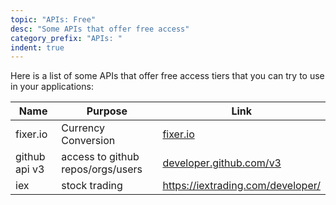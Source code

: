 ```yaml
---
topic: "APIs: Free"
desc: "Some APIs that offer free access"
category_prefix: "APIs: "
indent: true
---
```


Here is a list of some APIs that offer free access tiers that you can try to use in your applications:

| Name | Purpose | Link |
|------|---------|-------|
| fixer.io | Currency Conversion | [fixer.io](https://fixer.io) |
| github api v3 | access to github repos/orgs/users | [developer.github.com/v3](https://developer.github.com/v3/)
| iex | stock trading  | <https://iextrading.com/developer/> |

